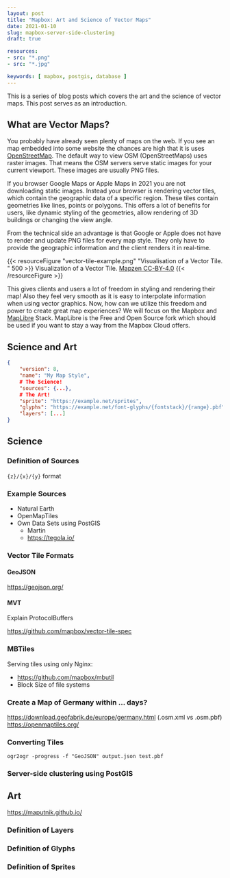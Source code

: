 ```yaml
---
layout: post
title: "Mapbox: Art and Science of Vector Maps"
date: 2021-01-10
slug: mapbox-server-side-clustering
draft: true

resources:
- src: "*.png"
- src: "*.jpg"

keywords: [ mapbox, postgis, database ]
---
```


This is a series of blog posts which covers the art and the science of vector maps. This post serves as an introduction.


## What are Vector Maps?

You probably have already seen plenty of maps on the web.
If you see an map embedded into some website the chances are high that it is uses [OpenStreetMap](https://www.openstreetmap.org).
The default way to view OSM (OpenStreetMaps) uses raster images. That means the OSM servers serve static images for your current viewport.
These images are usually PNG files.

If you browser Google Maps or Apple Maps in 2021 you are not downloading static images. Instead your browser is rendering vector tiles, which contain the geographic data of a specific region. These tiles contain geometries like lines, points or polygons.
This offers a lot of benefits for users, like dynamic styling of the geometries, allow rendering of 3D buildings or changing the view angle.

From the technical side an advantage is that Google or Apple does not have to render and update PNG files for every map style. They only have to provide the geographic information and the client renders it in real-time.

{{< resourceFigure "vector-tile-example.png" "Visualisation of a Vector Tile. " 500 >}}
 Visualization of a Vector Tile. [Mapzen CC-BY-4.0](https://github.com/tilezen/vector-datasource/blob/master/docs/LICENSE-DOCS.md)
{{< /resourceFigure >}}

This gives clients and users a lot of freedom in styling and rendering their map! Also they feel very smooth as it is easy to interpolate information when using vector graphics.
Now, how can we utilize this freedom and power to create great map experiences? We will focus on the Mapbox and [MapLibre](https://github.com/maplibre) Stack. MapLibre is the Free and Open Source fork which should be used if you want to stay a way from the Mapbox Cloud offers.

## Science and Art


```json
{
    "version": 8,
    "name": "My Map Style",
    # The Science!
    "sources": {...},     
    # The Art!                                           
    "sprite": "https://example.net/sprites",
    "glyphs": "https://example.net/font-glyphs/{fontstack}/{range}.pbf",
    "layers": [...]    
}
```

## Science

### Definition of Sources

`{z}/{x}/{y}` format

### Example Sources

* Natural Earth
* OpenMapTiles
* Own Data Sets using PostGIS
  * Martin 
  * https://tegola.io/

### Vector Tile Formats

#### GeoJSON

https://geojson.org/

#### MVT

Explain ProtocolBuffers

https://github.com/mapbox/vector-tile-spec


### MBTiles

Serving tiles using only Nginx:

* https://github.com/mapbox/mbutil
* Block Size of file systems

### Create a Map of Germany within ... days?

https://download.geofabrik.de/europe/germany.html (.osm.xml vs .osm.pbf)
https://openmaptiles.org/

### Converting Tiles

`ogr2ogr -progress -f "GeoJSON" output.json test.pbf`


### Server-side clustering using PostGIS




## Art

https://maputnik.github.io/

### Definition of Layers

### Definition of Glyphs

### Definition of Sprites



